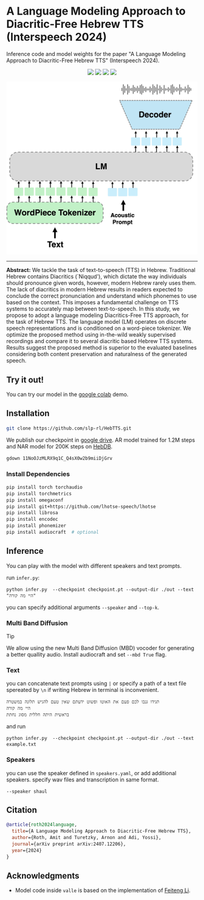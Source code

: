 # A Language Modeling Approach to Diacritic-Free Hebrew TTS (Interspeech 2024)

Inference code and model weights for the paper "A Language Modeling Approach to Diacritic-Free Hebrew TTS" (Interspeech
2024).

<p align="center">
<a href='https://arxiv.org/abs/2407.12206'><img src='https://img.shields.io/badge/ArXiv-PDF-red'></a>
   <a href='https://pages.cs.huji.ac.il/adiyoss-lab/HebTTS/'><img src='https://img.shields.io/badge/Project-Page-Green'></a> 
   <a href='https://colab.research.google.com/drive/1f3-6Dqbna9_hI5C9V4qTIG05dixW-r72?usp=sharing'><img src='https://colab.research.google.com/assets/colab-badge.svg'></a> 
   <a href='https://github.com/slp-rl/HebTTS'><img src='https://badges.aleen42.com/src/github.svg'></a> 

</p>

![](imgs/model.jpg)

___
**Abstract:** We tackle the task of text-to-speech (TTS) in Hebrew. Traditional Hebrew contains Diacritics (`Niqqud'),
 which dictate the way individuals should pronounce given words, however, modern Hebrew rarely uses them. The lack of
 diacritics in modern Hebrew results in readers expected to conclude the correct pronunciation and understand which
 phonemes to use based on the context. This imposes a fundamental challenge on TTS systems to accurately map between
 text-to-speech. In this study, we propose to adopt a language modeling Diacritics-Free TTS approach, for the task of
 Hebrew TTS. The language model (LM) operates on discrete speech representations and is conditioned on a word-piece
 tokenizer. We optimize the proposed method using in-the-wild weakly supervised recordings and compare it to several
 diacritic based Hebrew TTS systems. Results suggest the proposed method is superior to the evaluated baselines
 considering both content preservation and naturalness of the generated speech.

## Try it out!
You can try our model in the [google colab](https://colab.research.google.com/drive/1f3-6Dqbna9_hI5C9V4qTIG05dixW-r72?usp=sharing) demo.
## Installation


```bash
git clone https://github.com/slp-rl/HebTTS.git
```

We publish our checkpoint
in [google drive](https://drive.google.com/file/d/11NoOJzMLRX9q1C_Q4sX0w2b9miiDjGrv/view?usp=share_link).
AR model trained for 1.2M steps and NAR model for 200K steps on [HebDB](https://pages.cs.huji.ac.il/adiyoss-lab/HebDB/).

```bash
gdown 11NoOJzMLRX9q1C_Q4sX0w2b9miiDjGrv
```
### Install Dependencies

```bash
pip install torch torchaudio
pip install torchmetrics
pip install omegaconf
pip install git+https://github.com/lhotse-speech/lhotse
pip install librosa
pip install encodec
pip install phonemizer
pip install audiocraft  # optional
```

## Inference

You can play with the model with different speakers and text prompts.

run `infer.py`:

```
python infer.py  --checkpoint checkpoint.pt --output-dir ./out --text "היי מה קורה"
```

you can specify additional arguments
`--speaker` and `--top-k`.

### Multi Band Diffusion

> [!TIP] 
> We allow using the new Multi Band Diffusion (MBD) vocoder for generating a better quallity audio.
Install audiocraft and set `--mbd True` flag.




### Text

you can concatenate text prompts using `|` or specify a path of a text file spereated by `\n` if writing Hebrew in
terminal is inconvenient.

```text
תגידו גנבו לכם פעם את האוטו ופשוט ידעתם שאין טעם להגיש תלונה במשטרה
היי מה קורה
בראשית היתה חללית מסוג נחתת
```

and run

```
python infer.py  --checkpoint checkpoint.pt --output-dir ./out --text example.txt
```

### Speakers

you can use the speaker defined in `speakers.yaml`, or add additional speakers.
specify wav files and transcription in same format.

```
--speaker shaul
```

## Citation

```bibtex
@article{roth2024language,
  title={A Language Modeling Approach to Diacritic-Free Hebrew TTS},
  author={Roth, Amit and Turetzky, Arnon and Adi, Yossi},
  journal={arXiv preprint arXiv:2407.12206},
  year={2024}
}
```

## Acknowledgments
- Model code inside `valle` is based on the implementation of [Feiteng Li](https://github.com/lifeiteng/vall-e).
